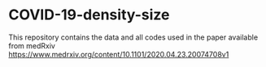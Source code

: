 # COVID-19-density-size
This repository contains the data and all codes used in the paper available from  medRxiv https://www.medrxiv.org/content/10.1101/2020.04.23.20074708v1
